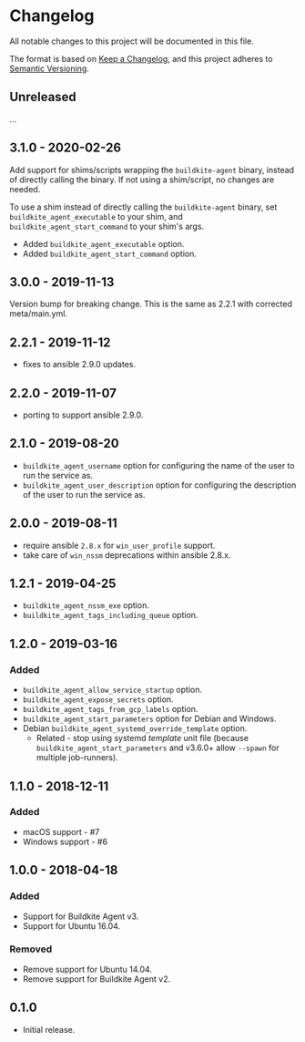 # Changelog

All notable changes to this project will be documented in this file.

The format is based on [Keep a Changelog](https://keepachangelog.com/en/1.0.0/),
and this project adheres to [Semantic Versioning](https://semver.org/spec/v2.0.0.html).

## Unreleased

...

## 3.1.0 - 2020-02-26

Add support for shims/scripts wrapping the `buildkite-agent` binary, instead of directly calling the binary.
If not using a shim/script, no changes are needed.

To use a shim instead of directly calling the `buildkite-agent` binary, set `buildkite_agent_executable`
to your shim, and `buildkite_agent_start_command` to your shim's args.

- Added `buildkite_agent_executable` option.
- Added `buildkite_agent_start_command` option.

## 3.0.0 - 2019-11-13

Version bump for breaking change. This is the same as 2.2.1 with corrected meta/main.yml.

## 2.2.1 - 2019-11-12

- fixes to ansible 2.9.0 updates.

## 2.2.0 - 2019-11-07

- porting to support ansible 2.9.0.

## 2.1.0 - 2019-08-20

- `buildkite_agent_username` option for configuring the name of the user to run the service as.
- `buildkite_agent_user_description` option for configuring the description of the user to run the service as.

## 2.0.0 - 2019-08-11

- require ansible `2.8.x` for `win_user_profile` support.
- take care of `win_nssm` deprecations within ansible 2.8.x.

## 1.2.1 - 2019-04-25

- `buildkite_agent_nssm_exe` option.
- `buildkite_agent_tags_including_queue` option.

## 1.2.0 - 2019-03-16

### Added

- `buildkite_agent_allow_service_startup` option.
- `buildkite_agent_expose_secrets` option.
- `buildkite_agent_tags_from_gcp_labels` option.
- `buildkite_agent_start_parameters` option for Debian and Windows.
- Debian `buildkite_agent_systemd_override_template` option.
  - Related - stop using systemd _template_ unit file (because `buildkite_agent_start_parameters` and v3.6.0+ allow `--spawn` for multiple job-runners).

## 1.1.0 - 2018-12-11

### Added

- macOS support - #7
- Windows support - #6

## 1.0.0 - 2018-04-18

### Added

- Support for Buildkite Agent v3.
- Support for Ubuntu 16.04.

### Removed

- Remove support for Ubuntu 14.04.
- Remove support for Buildkite Agent v2.

## 0.1.0

- Initial release.
